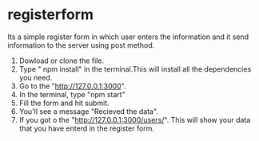 # registerform
Its a simple register form in which user enters the information and it send information to the server using post method.

1. Dowload or clone the file.
2. Type " npm install" in the terminal.This will install all the dependencies you need.
3. Go to the "http://127.0.0.1:3000".
4. In the terminal, type "npm start"
5. Fill the form and hit submit.
6. You'll see a message "Recieved the data".
7. If you got o the "http://127.0.0.1:3000/users/". This will show your data that you have enterd in the register form.
